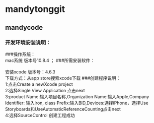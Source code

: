mandytonggit
============

mandycode
------------
### 开发环境安装说明：<br />
###操作系统：<br />
mac系统 版本号10.8.4 ；
###所需安装软件：<br />       
安装xcode 版本号：4.6.3       
下载方式：从app store搜索xcode下载
###创建程序说明：<br />
            1:点击Create a newXcode project           
            2:选择Single View Application 点击next          
            3:product Name:输入项目名称,Organization Name:输入Apple,Company Identifier: 输入iron,
              class Prefix:输入BID,Devices:选择iPhone，选择Use Storyboards和UseAutomaticReferenceCounting点击next        
            4:选择SourceControl 创建工程成功

